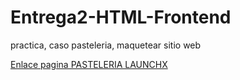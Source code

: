 # Entrega2-HTML-Frontend
practica, caso pasteleria, maquetear sitio web

<a href="index.html">Enlace pagina PASTELERIA LAUNCHX</a>
